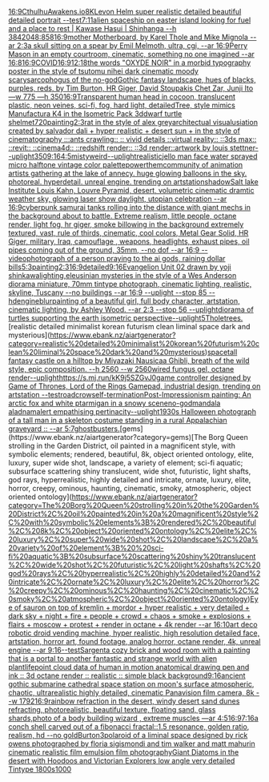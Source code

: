 [16:9](https://www.ebank.nz/aiartgenerator?category=16%3A9)[CthulhuAwakens.io](https://www.ebank.nz/aiartgenerator?category=CthulhuAwakens.io)[8K](https://www.ebank.nz/aiartgenerator?category=8K)[Levon Helm super realistic detailed beautiful detailed portrait --test](https://www.ebank.nz/aiartgenerator?category=Levon%20Helm%20super%20realistic%20detailed%20beautiful%20detailed%20portrait%20--test)[7:11](https://www.ebank.nz/aiartgenerator?category=7%3A11)[alien spaceship on easter island looking for fuel and a place to rest | Kawase Hasui | Shinhanga --h 384](https://www.ebank.nz/aiartgenerator?category=alien%20spaceship%20on%20easter%20island%20looking%20for%20fuel%20and%20a%20place%20to%20rest%20%7C%20Kawase%20Hasui%20%7C%20Shinhanga%20--h%20384)[2048:858](https://www.ebank.nz/aiartgenerator?category=2048%3A858)[16:9](https://www.ebank.nz/aiartgenerator?category=16%3A9)[mother Motherboard, by Karel Thole and Mike Mignola --ar 2:3](https://www.ebank.nz/aiartgenerator?category=mother%20Motherboard%2C%20by%20Karel%20Thole%20and%20Mike%20Mignola%20--ar%202%3A3)[a skull sitting on a spear by Emil Melmoth, ultra, cgi, --ar 16:9](https://www.ebank.nz/aiartgenerator?category=a%20skull%20sitting%20on%20a%20spear%20by%20Emil%20Melmoth%2C%20ultra%2C%20cgi%2C%20--ar%2016%3A9)[Perry Mason in an empty courtroom, cinematic, something no one imagined --ar 16:8](https://www.ebank.nz/aiartgenerator?category=Perry%20Mason%20in%20an%20empty%20courtroom%2C%20cinematic%2C%20something%20no%20one%20imagined%20--ar%2016%3A8)[16:9](https://www.ebank.nz/aiartgenerator?category=16%3A9)[COVID](https://www.ebank.nz/aiartgenerator?category=COVID)[16:9](https://www.ebank.nz/aiartgenerator?category=16%3A9)[12:18](https://www.ebank.nz/aiartgenerator?category=12%3A18)[the words "OXYDE NOIR" in a morbid typography poster in the style of tsutomu nihei dark cinematic moody scary](https://www.ebank.nz/aiartgenerator?category=the%20words%20%22OXYDE%20NOIR%22%20in%20a%20morbid%20typography%20poster%20in%20the%20style%20of%20tsutomu%20nihei%20dark%20cinematic%20moody%20scary)[sarcophogus of the no-god](https://www.ebank.nz/aiartgenerator?category=sarcophogus%20of%20the%20no-god)[Gothic fantasy landscape, hues of blacks, purples, reds, by Tim Burton, HR Giger, David Stoupakis Chet Zar, Junji Ito —w 775 —h 350](https://www.ebank.nz/aiartgenerator?category=Gothic%20fantasy%20landscape%2C%20hues%20of%20blacks%2C%20purples%2C%20reds%2C%20by%20Tim%20Burton%2C%20HR%20Giger%2C%20David%20Stoupakis%20Chet%20Zar%2C%20Junji%20Ito%20%E2%80%94w%20775%20%E2%80%94h%20350)[16:9](https://www.ebank.nz/aiartgenerator?category=16%3A9)[Transparent human head in cocoon, translucent plastic, neon veines, sci-fi, fog, hard light, detailed](https://www.ebank.nz/aiartgenerator?category=Transparent%20human%20head%20in%20cocoon%2C%20translucent%20plastic%2C%20neon%20veines%2C%20sci-fi%2C%20fog%2C%20hard%20light%2C%20detailed)[Tree, style mimics Manufactura K4  in the  Isometric Pack 3d](https://www.ebank.nz/aiartgenerator?category=Tree%2C%20style%20mimics%20Manufactura%20K4%20%20in%20the%20%20Isometric%20Pack%203d)[dwarf turtle shelmet](https://www.ebank.nz/aiartgenerator?category=dwarf%20turtle%20shelmet)[720](https://www.ebank.nz/aiartgenerator?category=720)[painting](https://www.ebank.nz/aiartgenerator?category=painting)[2:3](https://www.ebank.nz/aiartgenerator?category=2%3A3)[rat in the style of alex grey](https://www.ebank.nz/aiartgenerator?category=rat%20in%20the%20style%20of%20alex%20grey)[](https://www.ebank.nz/aiartgenerator?category=)[architectual visualusiation created by salvador dali + hyper realistic + desert sun + in the style of cinematography :::ants crawling:: :: vivid details ::virtual reality:: ::3ds max:: ::revit:: ::cinema4d:: ::redshift render:: ::3d render::](https://www.ebank.nz/aiartgenerator?category=architectual%20visualusiation%20created%20by%20salvador%20dali%20%2B%20hyper%20realistic%20%2B%20desert%20sun%20%2B%20in%20the%20style%20of%20cinematography%20%3A%3A%3Aants%20crawling%3A%3A%20%3A%3A%20vivid%20details%20%3A%3Avirtual%20reality%3A%3A%20%3A%3A3ds%20max%3A%3A%20%3A%3Arevit%3A%3A%20%3A%3Acinema4d%3A%3A%20%3A%3Aredshift%20render%3A%3A%20%3A%3A3d%20render%3A%3A)[artwork by louis stettner](https://www.ebank.nz/aiartgenerator?category=artwork%20by%20louis%20stettner)[--uplight](https://www.ebank.nz/aiartgenerator?category=--uplight)[350](https://www.ebank.nz/aiartgenerator?category=350)[9:16](https://www.ebank.nz/aiartgenerator?category=9%3A16)[4:5](https://www.ebank.nz/aiartgenerator?category=4%3A5)[misty](https://www.ebank.nz/aiartgenerator?category=misty)[weird](https://www.ebank.nz/aiartgenerator?category=weird)[--uplight](https://www.ebank.nz/aiartgenerator?category=--uplight)[realistic](https://www.ebank.nz/aiartgenerator?category=realistic)[jello man face water sprayed micro halftone vintage color palette](https://www.ebank.nz/aiartgenerator?category=jello%20man%20face%20water%20sprayed%20micro%20halftone%20vintage%20color%20palette)[power](https://www.ebank.nz/aiartgenerator?category=power)[them](https://www.ebank.nz/aiartgenerator?category=them)[community of animation artists gathering at the lake of annecy. huge glowing balloons in the sky. photoreal. hyperdetail. unreal engine. trending on artstation](https://www.ebank.nz/aiartgenerator?category=community%20of%20animation%20artists%20gathering%20at%20the%20lake%20of%20annecy.%20huge%20glowing%20balloons%20in%20the%20sky.%20photoreal.%20hyperdetail.%20unreal%20engine.%20trending%20on%20artstation)[shadow](https://www.ebank.nz/aiartgenerator?category=shadow)[Salt lake Institute Louis Kahn, Louvre Pyramid, desert, volumetric cinematic dramtic weather sky, glowing laser show daylight, utopian celebration --ar 16:9](https://www.ebank.nz/aiartgenerator?category=Salt%20lake%20Institute%20Louis%20Kahn%2C%20Louvre%20Pyramid%2C%20desert%2C%20volumetric%20cinematic%20dramtic%20weather%20sky%2C%20glowing%20laser%20show%20daylight%2C%20utopian%20celebration%20--ar%2016%3A9)[cyberpunk samurai tanks rolling into the distance with giant mechs in the background about to battle. Extreme realism, little people,  octane render, light fog, hr giger, smoke billowing in the background extremely textured, vast, rule of thirds, cinematic, cool colors, Metal Gear Solid, HR Giger, military, Iraq, camouflage , weapons, headlights, exhaust pipes, oil pipes coming out of the ground, 35mm, --no dof --ar 16:9 --video](https://www.ebank.nz/aiartgenerator?category=cyberpunk%20samurai%20tanks%20rolling%20into%20the%20distance%20with%20giant%20mechs%20in%20the%20background%20about%20to%20battle.%20Extreme%20realism%2C%20little%20people%2C%20%20octane%20render%2C%20light%20fog%2C%20hr%20giger%2C%20smoke%20billowing%20in%20the%20background%20extremely%20textured%2C%20vast%2C%20rule%20of%20thirds%2C%20cinematic%2C%20cool%20colors%2C%20Metal%20Gear%20Solid%2C%20HR%20Giger%2C%20military%2C%20Iraq%2C%20camouflage%20%2C%20weapons%2C%20headlights%2C%20exhaust%20pipes%2C%20oil%20pipes%20coming%20out%20of%20the%20ground%2C%2035mm%2C%20--no%20dof%20--ar%2016%3A9%20--video)[photograph of a person praying to the ai gods, raining dollar bills](https://www.ebank.nz/aiartgenerator?category=photograph%20of%20a%20person%20praying%20to%20the%20ai%20gods%2C%20raining%20dollar%20bills)[5:3](https://www.ebank.nz/aiartgenerator?category=5%3A3)[painting](https://www.ebank.nz/aiartgenerator?category=painting)[2:3](https://www.ebank.nz/aiartgenerator?category=2%3A3)[16:9](https://www.ebank.nz/aiartgenerator?category=16%3A9)[detailed](https://www.ebank.nz/aiartgenerator?category=detailed)[9:16](https://www.ebank.nz/aiartgenerator?category=9%3A16)[Evangelion Unit 02 drawn by yoji shinkawa](https://www.ebank.nz/aiartgenerator?category=Evangelion%20Unit%2002%20drawn%20by%20yoji%20shinkawa)[lighting,](https://www.ebank.nz/aiartgenerator?category=lighting%2C)[eleusinian mysteries in the style of a Wes Anderson diorama miniature, 70mm tintype photograph, cinematic lighting, realistic, skyline, Tuscany --no buildings --ar 16:9 --uplight --stop 85 --hd](https://www.ebank.nz/aiartgenerator?category=eleusinian%20mysteries%20in%20the%20style%20of%20a%20Wes%20Anderson%20diorama%20miniature%2C%2070mm%20tintype%20photograph%2C%20cinematic%20lighting%2C%20realistic%2C%20skyline%2C%20Tuscany%20--no%20buildings%20--ar%2016%3A9%20--uplight%20--stop%2085%20--hd)[engine](https://www.ebank.nz/aiartgenerator?category=engine)[blur](https://www.ebank.nz/aiartgenerator?category=blur)[painting of a beautiful girl, full body character, artstation, cinematic lighting, by Ashley Wood. --ar 2:3 --stop 56 --uplight](https://www.ebank.nz/aiartgenerator?category=painting%20of%20a%20beautiful%20girl%2C%20full%20body%20character%2C%20artstation%2C%20cinematic%20lighting%2C%20by%20Ashley%20Wood.%20--ar%202%3A3%20--stop%2056%20--uplight)[diorama of turtles supporting the earth isometric perspective](https://www.ebank.nz/aiartgenerator?category=diorama%20of%20turtles%20supporting%20the%20earth%20isometric%20perspective)[--uplight](https://www.ebank.nz/aiartgenerator?category=--uplight)[5](https://www.ebank.nz/aiartgenerator?category=5)[Thole](https://www.ebank.nz/aiartgenerator?category=Thole)[trees.](https://www.ebank.nz/aiartgenerator?category=trees.)[realistic detailed minimalist korean futurism clean liminal space dark and mysterious](https://www.ebank.nz/aiartgenerator?category=realistic%20detailed%20minimalist%20korean%20futurism%20clean%20liminal%20space%20dark%20and%20mysterious)[space](https://www.ebank.nz/aiartgenerator?category=space)[tall fantasy castle on a hilltop by Miyazaki Nausicaa Ghibli, breath of the wild style, epic composition.  --h 2560 --w 2560](https://www.ebank.nz/aiartgenerator?category=tall%20fantasy%20castle%20on%20a%20hilltop%20by%20Miyazaki%20Nausicaa%20Ghibli%2C%20breath%20of%20the%20wild%20style%2C%20epic%20composition.%20%20--h%202560%20--w%202560)[wired fungus gel, octane render](https://www.ebank.nz/aiartgenerator?category=wired%20fungus%20gel%2C%20octane%20render)[--uplight](https://www.ebank.nz/aiartgenerator?category=--uplight)[<https://s.mj.run/kK9j5SZGvJ0>](https://www.ebank.nz/aiartgenerator?category=%3Chttps%3A//s.mj.run/kK9j5SZGvJ0%3E)[game controller designed by Game of Thrones, Lord of the Rings Gamepad, industrial design, trending on artstation --test](https://www.ebank.nz/aiartgenerator?category=game%20controller%20designed%20by%20Game%20of%20Thrones%2C%20Lord%20of%20the%20Rings%20Gamepad%2C%20industrial%20design%2C%20trending%20on%20artstation%20--test)[road](https://www.ebank.nz/aiartgenerator?category=road)[crow](https://www.ebank.nz/aiartgenerator?category=crow)[self-termination](https://www.ebank.nz/aiartgenerator?category=self-termination)[Post-Impressionism painting: An arctic fox and white ptarmigan in a snowy scene](https://www.ebank.nz/aiartgenerator?category=Post-Impressionism%20painting%3A%20An%20arctic%20fox%20and%20white%20ptarmigan%20in%20a%20snowy%20scene)[no-god](https://www.ebank.nz/aiartgenerator?category=no-god)[mandala aladnam](https://www.ebank.nz/aiartgenerator?category=mandala%20aladnam)[alert empathising pertinacity](https://www.ebank.nz/aiartgenerator?category=alert%20empathising%20pertinacity)[--uplight](https://www.ebank.nz/aiartgenerator?category=--uplight)[1930s Halloween photograph of a tall man in a skeleton costume standing in a rural Appalachian graveyard :: --ar 5:7](https://www.ebank.nz/aiartgenerator?category=1930s%20Halloween%20photograph%20of%20a%20tall%20man%20in%20a%20skeleton%20costume%20standing%20in%20a%20rural%20Appalachian%20graveyard%20%3A%3A%20--ar%205%3A7)[ghostbusters.](https://www.ebank.nz/aiartgenerator?category=ghostbusters.)[gems](https://www.ebank.nz/aiartgenerator?category=gems)[The Borg Queen strolling in the Garden District, oil painted in a magnificent style, with symbolic elements; rendered, beautiful, 8k, object oriented ontology, elite, luxury, super wide shot, landscape, a variety of element;  sci-fi aquatic; subsurface scattering shiny translucent, wide shot, futuristic, light shafts, god rays, hyperrealistic, highly detailed and intricate, ornate, luxury, elite, horror, creepy, ominous, haunting, cinematic, smoky, atmospheric, object oriented ontology](https://www.ebank.nz/aiartgenerator?category=The%20Borg%20Queen%20strolling%20in%20the%20Garden%20District%2C%20oil%20painted%20in%20a%20magnificent%20style%2C%20with%20symbolic%20elements%3B%20rendered%2C%20beautiful%2C%208k%2C%20object%20oriented%20ontology%2C%20elite%2C%20luxury%2C%20super%20wide%20shot%2C%20landscape%2C%20a%20variety%20of%20element%3B%20%20sci-fi%20aquatic%3B%20subsurface%20scattering%20shiny%20translucent%2C%20wide%20shot%2C%20futuristic%2C%20light%20shafts%2C%20god%20rays%2C%20hyperrealistic%2C%20highly%20detailed%20and%20intricate%2C%20ornate%2C%20luxury%2C%20elite%2C%20horror%2C%20creepy%2C%20ominous%2C%20haunting%2C%20cinematic%2C%20smoky%2C%20atmospheric%2C%20object%20oriented%20ontology)[Eye of sauron on top of kremlin + mordor +  hyper realistic + very detailed + dark sky + night + fire + people + crowd + chaos + smoke + explosions + flairs + moscow + protest + render in octane + 4k render --ar 16:10](https://www.ebank.nz/aiartgenerator?category=Eye%20of%20sauron%20on%20top%20of%20kremlin%20%2B%20mordor%20%2B%20%20hyper%20realistic%20%2B%20very%20detailed%20%2B%20dark%20sky%20%2B%20night%20%2B%20fire%20%2B%20people%20%2B%20crowd%20%2B%20chaos%20%2B%20smoke%20%2B%20explosions%20%2B%20flairs%20%2B%20moscow%20%2B%20protest%20%2B%20render%20in%20octane%20%2B%204k%20render%20--ar%2016%3A10)[art deco robotic droid vending machine, hyper realistic, high resolution detailed face, artstation, horror art, found footage, analog horror, octane render, 4k, unreal engine --ar 9:16](https://www.ebank.nz/aiartgenerator?category=art%20deco%20robotic%20droid%20vending%20machine%2C%20hyper%20realistic%2C%20high%20resolution%20detailed%20face%2C%20artstation%2C%20horror%20art%2C%20found%20footage%2C%20analog%20horror%2C%20octane%20render%2C%204k%2C%20unreal%20engine%20--ar%209%3A16)[--test](https://www.ebank.nz/aiartgenerator?category=--test)[Sargent](https://www.ebank.nz/aiartgenerator?category=Sargent)[a cozy brick and wood room with a painting that is a portal to another fantastic and strange world with alien plantlife](https://www.ebank.nz/aiartgenerator?category=a%20cozy%20brick%20and%20wood%20room%20with%20a%20painting%20that%20is%20a%20portal%20to%20another%20fantastic%20and%20strange%20world%20with%20alien%20plantlife)[point cloud data of human in motion anatomical drawing pen and ink  :: 3d octane render :: realistic :: simple black background](https://www.ebank.nz/aiartgenerator?category=point%20cloud%20data%20of%20human%20in%20motion%20anatomical%20drawing%20pen%20and%20ink%20%20%3A%3A%203d%20octane%20render%20%3A%3A%20realistic%20%3A%3A%20simple%20black%20background)[9:16](https://www.ebank.nz/aiartgenerator?category=9%3A16)[ancient gothic submarine cathedral space station on moon's surface atmospheric, chaotic, ultrarealistic highly detailed, cinematic Panavision film camera, 8k --w 1792](https://www.ebank.nz/aiartgenerator?category=ancient%20gothic%20submarine%20cathedral%20space%20station%20on%20moon%27s%20surface%20atmospheric%2C%20chaotic%2C%20ultrarealistic%20highly%20detailed%2C%20cinematic%20Panavision%20film%20camera%2C%208k%20--w%201792)[16:9](https://www.ebank.nz/aiartgenerator?category=16%3A9)[rainbow refraction in the desert, windy desert sand dunes refracting, photorealistic, beautiful texture, floating sand, glass shards,](https://www.ebank.nz/aiartgenerator?category=rainbow%20refraction%20in%20the%20desert%2C%20windy%20desert%20sand%20dunes%20refracting%2C%20photorealistic%2C%20beautiful%20texture%2C%20floating%20sand%2C%20glass%20shards%2C)[photo of a body building wizard , extreme muscles —ar 4:5](https://www.ebank.nz/aiartgenerator?category=photo%20of%20a%20body%20building%20wizard%20%2C%20extreme%20muscles%20%E2%80%94ar%204%3A5)[16:9](https://www.ebank.nz/aiartgenerator?category=16%3A9)[7:16](https://www.ebank.nz/aiartgenerator?category=7%3A16)[a conch shell carved out of a fibonacci fractal::1.5 resonance, golden ratio, realism, hd --no gold](https://www.ebank.nz/aiartgenerator?category=a%20conch%20shell%20carved%20out%20of%20a%20fibonacci%20fractal%3A%3A1.5%20resonance%2C%20golden%20ratio%2C%20realism%2C%20hd%20--no%20gold)[Burton](https://www.ebank.nz/aiartgenerator?category=Burton)[3](https://www.ebank.nz/aiartgenerator?category=3)[polaroid of a liminal space designed by rick owens photographed by floria sigismondi and tim walker  and matt mahurin cinematic realistic film emulsion film photography](https://www.ebank.nz/aiartgenerator?category=polaroid%20of%20a%20liminal%20space%20designed%20by%20rick%20owens%20photographed%20by%20floria%20sigismondi%20and%20tim%20walker%20%20and%20matt%20mahurin%20cinematic%20realistic%20film%20emulsion%20film%20photography)[Giant Diatoms in the desert with Hoodoos and Victorian Explorers low angle very detailed Tintype 1800s](https://www.ebank.nz/aiartgenerator?category=Giant%20Diatoms%20in%20the%20desert%20with%20Hoodoos%20and%20Victorian%20Explorers%20low%20angle%20very%20detailed%20Tintype%201800s)[1000](https://www.ebank.nz/aiartgenerator?category=1000)